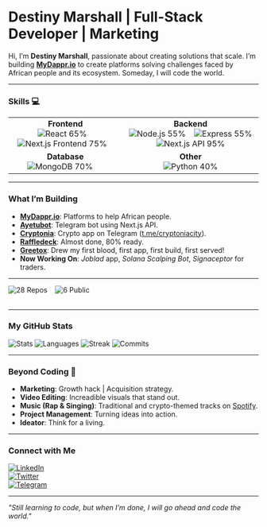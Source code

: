 # Destiny Marshall | Full-Stack Developer | Marketing

Hi, I’m **Destiny Marshall**, passionate about creating solutions that scale. I’m building **[MyDappr.io](https://mydappr.io)** to create platforms solving challenges faced by African people and its ecosystem. Someday, I will code the world.

---

### Skills 💻

<div align="center">
<table>
  <tr>
    <td align="center">
      <strong>Frontend</strong><br>
      <img src="https://img.shields.io/badge/React%20-%2065%25-61DAFB?style=flat&logo=react" alt="React 65%" />   
      <img src="https://img.shields.io/badge/Next.js%20Frontend%20-%2075%25-00CC00?style=flat&logo=next.js" alt="Next.js Frontend 75%" />   
    </td>
    <td align="center">
      <strong>Backend</strong><br>
      <img src="https://img.shields.io/badge/Node.js%20-%2055%25-339933?style=flat&logo=node.js" alt="Node.js 55%" />   
      <img src="https://img.shields.io/badge/Express%20-%2055%25-339933?style=flat&logo=express" alt="Express 55%" />
        <img src="https://img.shields.io/badge/Next.js%20API%20-%2095%25-00CC00?style=flat&logo=next.js" alt="Next.js API 95%" />
    </td>
  </tr>
  <tr>
      <td align="center">
      <strong>Database</strong><br>
      <img src="https://img.shields.io/badge/MongoDB%20-%2070%25-47A248?style=flat&logo=mongodb" alt="MongoDB 70%" />     
    </td>
    <td align="center">
      <strong> Other</strong><br>
      <img src="https://img.shields.io/badge/Python%20-%2040%25-3776AB?style=flat&logo=python" alt="Python 40%" />
    </td>
  </tr>
</table>
</div>

---
### What I’m Building
- **[MyDappr.io](https://mydappr.io)**: Platforms to help African people.
- **[Ayetubot](https://t.me/ayetubot)**: Telegram bot using Next.js API.
- **[Cryptonia](https://cryptoniacity.com)**: Crypto app on Telegram ([t.me/cryptoniacity](https://t.me/cryptoniacity)).
- **[Raffledeck](https://raffledeck.com)**: Almost done, 80% ready.
- **[Greetox](https://greetoxapp.vercel.app)**: Drew my first blood, first app, first build, first served!
- **Now Working On**: *Joblad* app, *Solana Scalping Bot*, *Signaceptor* for traders.
---

<div >
  <img src="https://img.shields.io/badge/Repos-28-26A69A?style=for-the-badge&labelColor=1A3C34" alt="28 Repos" /> &nbsp;&nbsp;
  <img src="https://img.shields.io/badge/Public-6-26A69A?style=for-the-badge&labelColor=1A3C34" alt="6 Public" />
  <br><br>
</div>

---

### My GitHub Stats
![Stats](https://github-profile-summary-cards.vercel.app/api/cards/profile-details?username=Marshalllife&theme=monokai)
![Languages](https://github-profile-summary-cards.vercel.app/api/cards/repos-per-language?username=Marshalllife&theme=monokai)
![Streak](https://github-readme-streak-stats.herokuapp.com/?user=Marshalllife&theme=dark)
![Commits](https://img.shields.io/github/commit-activity/y/Marshalllife/Marshalllife?color=26A69A)

---

### Beyond Coding 🫣
- **Marketing**: Growth hack | Acquisition strategy.  
- **Video Editing**: Increadible visuals that stand out.  
- **Music (Rap & Singing)**: Traditional and crypto-themed tracks on [Spotify](https://open.spotify.com/artist/2h00H7s2YjKTM34NvIciPa).  
- **Project Management**: Turning ideas into action.
- **Ideator**: Think for a living.
  
---


### Connect with Me
[![LinkedIn](https://img.shields.io/badge/LinkedIn-0077B5?style=flat&logo=linkedin)](https://www.linkedin.com/in/destiny-e-marshall-a15726b0/)  
[![Twitter](https://img.shields.io/badge/Twitter-1DA1F2?style=flat&logo=twitter)](https://twitter.com/)  
[![Telegram](https://img.shields.io/badge/Telegram-0088CC?style=flat&logo=telegram)](https://t.me/Marshalllife)

---

*"Still learning to code, but when I’m done, I will go ahead and code the world."*
